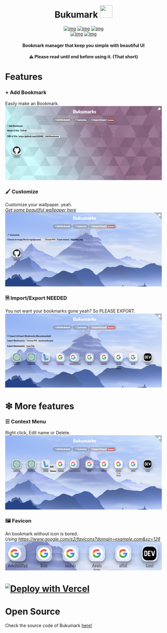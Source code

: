 <div align="center">
  
# Bukumark <img src="https://raw.githubusercontent.com/Tarikul-Islam-Anik/Telegram-Animated-Emojis/main/Objects/Books.webp" style="width:40px; height:40px;"> 
[![img](https://img.shields.io/badge/Add%20Bookmark-8C6984?style=for-the-badge)](https://github.com/LIGMATV/Bukumark?tab=readme-ov-file#-add-bookmark)
[![img](https://img.shields.io/badge/Customize-8C6984?style=for-the-badge)](https://github.com/LIGMATV/Bukumark?tab=readme-ov-file#-customize)
[![img](https://img.shields.io/badge/Import/Export%20NEEDED-8C6984?style=for-the-badge)](https://github.com/LIGMATV/Bukumark?tab=readme-ov-file#-importexport-needed)  
[![img](https://img.shields.io/badge/Context%20Menu-9AB8F5?style=for-the-badge)](https://github.com/LIGMATV/Bukumark?tab=readme-ov-file#-context-menu)
[![img](https://img.shields.io/badge/Favicon-9AB8F5?style=for-the-badge)](https://github.com/LIGMATV/Bukumark?tab=readme-ov-file#-favicon)

#### Bookmark manager that keep you simple with beautiful UI  
#### ⚠ Please read until end before using it. (That short)  


</div>

# Features

### + Add Bookmark
Easily make an Bookmark.
![img](img/1_v3.png)

### 🖌 Customize
Customize your wallpaper. yeah.  
*[Get some beautiful wallpaper here](https://minimalistic-wallpaper.demolab.com/)*
![img](img/2_v3.png)

### 🗎 Import/Export NEEDED
You not want your bookmarks gone yeah? So PLEASE EXPORT.
![img](img/3_v3.png)

# ❇ More features

### ☰ Context Menu
Right click, Edit name or Delete.
![img](img/4_v3.png)

### 🖼 Favicon
An bookmark without icon is bored.  
*Using https://www.google.com/s2/favicons?domain=example.com&sz=128*
![img](img/5_v3.png)

# [![Deploy with Vercel](https://vercel.com/button)](https://vercel.com/new/clone?repository-url=https%3A%2F%2Fgithub.com%2FLIGMATV%2FBukumark)

# Open Source
Check the source code of Bukumark [here!](https://raw.githubusercontent.com/LIGMATV/Bukumark/main/index.html)
